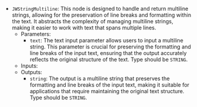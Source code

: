 - `JWStringMultiline`: This node is designed to handle and return multiline strings, allowing for the preservation of line breaks and formatting within the text. It abstracts the complexity of managing multiline strings, making it easier to work with text that spans multiple lines.
    - Parameters:
        - `text`: The text input parameter allows users to input a multiline string. This parameter is crucial for preserving the formatting and line breaks of the input text, ensuring that the output accurately reflects the original structure of the text. Type should be `STRING`.
    - Inputs:
    - Outputs:
        - `string`: The output is a multiline string that preserves the formatting and line breaks of the input text, making it suitable for applications that require maintaining the original text structure. Type should be `STRING`.
